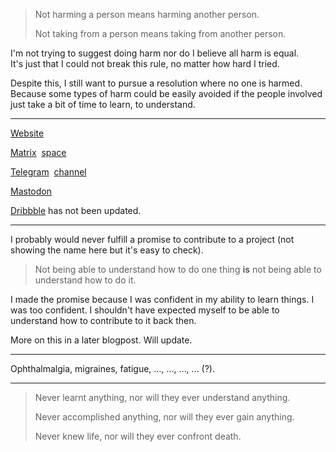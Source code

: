 <!-- ### Hi there 👋 -->

<!--
**Aquaticat/Aquaticat** is a ✨ _special_ ✨ repository because its `README.md` (this file) appears on your GitHub profile.

Here are some ideas to get you started:

- 🔭 I’m currently working on ...
- 🌱 I’m currently learning ...
- 👯 I’m looking to collaborate on ...
- 🤔 I’m looking for help with ...
- 💬 Ask me about ...
- 📫 How to reach me: ...
- 😄 Pronouns: ...
- ⚡ Fun fact: ...
-->

> Not harming a person means harming another person.
>
> Not taking from a person means taking from another person.

I'm not trying to suggest doing harm nor do I believe all harm is equal.<br>
It's just that I could not break this rule, no matter how hard I tried.

Despite this, I still want to pursue a resolution where no one is harmed.<br>
Because some types of harm could be easily avoided if the people involved just take a bit of time to learn, to understand.

---

[Website](https://aquati.cat)

<a href="https://matrix.to/#/@aquaticat:matrix.org" title="@aquaticat:matrix.org">Matrix</a>&nbsp;&nbsp;</span><a href="https://matrix.to/#/#aquaticats:matrix.org" title="Like group of groups. #aquaticats:matrix.org">space</a>

<a href="https://t.me/aquaticat" title="@aquaticat">Telegram</a>&nbsp;&nbsp;<a href="https://t.me/aquaticat_s" title="aquaticat_s for &quot;Aquaticat&apos;s&quot;">channel</a>

<a href="https://mastodon.aquati.cat">Mastodon</a>

<a href="https://dribbble.com/Aquaticat">Dribbble</a> has not been updated.

<!--
<a href="https://www.reddit.com/user/anAquaticat" title="@anAquaticat">Reddit</a> has exactly zero karma.<br>
Twitter was banned just after registration.
Instagram was banned.
Facebook was deleted.
-->

---

I probably would never fulfill a promise to contribute to a project (not showing the name here but it's easy to check).

> Not being able to understand how to do one thing **is** not being able to understand how to do it.

I made the promise because I was confident in my ability to learn things.
I was too confident.
I shouldn't have expected myself to be able to understand how to contribute to it back then.

More on this in a later blogpost. Will update.

---

Ophthalmalgia, migraines, fatigue, …, …, …, … (?).

---

> Never learnt anything, nor will they ever understand anything.
>
> Never accomplished anything, nor will they ever gain anything.
>
> Never knew life, nor will they ever confront death.
